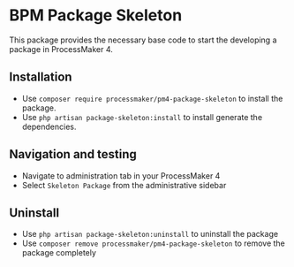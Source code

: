 # BPM Package Skeleton
This package provides the necessary base code to start the developing a package in ProcessMaker 4.

## Installation
* Use `composer require processmaker/pm4-package-skeleton` to install the package.
* Use `php artisan package-skeleton:install` to install generate the dependencies.

## Navigation and testing
* Navigate to administration tab in your ProcessMaker 4
* Select `Skeleton Package` from the administrative sidebar

## Uninstall
* Use `php artisan package-skeleton:uninstall` to uninstall the package
* Use `composer remove processmaker/pm4-package-skeleton` to remove the package completely
